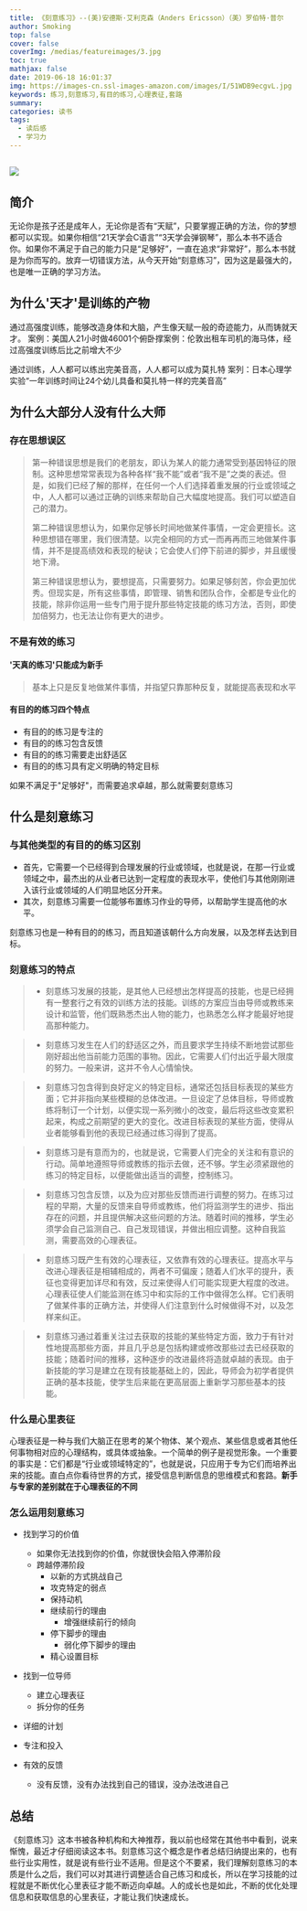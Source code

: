 ```yaml
---
title: 《刻意练习》--(美)安德斯·艾利克森（Anders Ericsson）（美）罗伯特·普尔
author: Smoking
top: false
cover: false
coverImg: /medias/featureimages/3.jpg
toc: true
mathjax: false
date: 2019-06-18 16:01:37
img: https://images-cn.ssl-images-amazon.com/images/I/51WDB9ecgvL.jpg
keywords: 练习,刻意练习,有目的练习,心理表征,套路
summary:
categories: 读书
tags:
  - 读后感
  - 学习力
---
```


![](https://images-cn.ssl-images-amazon.com/images/I/51WDB9ecgvL.jpg)
---
## 简介
无论你是孩子还是成年人，无论你是否有“天赋”，只要掌握正确的方法，你的梦想都可以实现。如果你相信“21天学会C语言”“3天学会弹钢琴”，那么本书不适合你。如果你不满足于自己的能力只是“足够好”，一直在追求“非常好”，那么本书就是为你而写的。放弃一切错误方法，从今天开始“刻意练习”，因为这是最强大的，也是唯一正确的学习方法。

## 为什么'天才'是训练的产物

通过高强度训练，能够改造身体和大脑，产生像天赋一般的奇迹能力，从而铸就天才。
案例：美国人21小时做46001个俯卧撑案例：伦敦出租车司机的海马体，经过高强度训练后比之前增大不少

通过训练，人人都可以练出完美音高，人人都可以成为莫扎特
案列：日本心理学实验“一年训练时间让24个幼儿具备和莫扎特一样的完美音高”


## 为什么大部分人没有什么大师

### 存在思想误区
> 第一种错误思想是我们的老朋友，即认为某人的能力通常受到基因特征的限制。这种思想常常表现为各种各样“我不能”或者“我不是”之类的表述。但是，如我们已经了解的那样，在任何一个人们选择着重发展的行业或领域之中，人人都可以通过正确的训练来帮助自己大幅度地提高。我们可以塑造自己的潜力。
> 
>  第二种错误思想认为，如果你足够长时间地做某件事情，一定会更擅长。这种思想错在哪里，我们很清楚。以完全相同的方式一而再再而三地做某件事情，并不是提高绩效和表现的秘诀；它会使人们停下前进的脚步，并且缓慢地下滑。
>  
>  第三种错误思想认为，要想提高，只需要努力。如果足够刻苦，你会更加优秀。但现实是，所有这些事情，即管理、销售和团队合作，全都是专业化的技能，除非你运用一些专门用于提升那些特定技能的练习方法，否则，即使加倍努力，也无法让你有更大的进步。
 
### 不是有效的练习
#### '天真的练习'只能成为新手  
 >    基本上只是反复地做某件事情，并指望只靠那种反复，就能提高表现和水平
 
#### 有目的的练习四个特点
* 有目的的练习是专注的
* 有目的的练习包含反馈
* 有目的的练习需要走出舒适区
* 有目的的练习具有定义明确的特定目标

如果不满足于"足够好"，而需要追求卓越，那么就需要刻意练习

## 什么是刻意练习

### 与其他类型的有目的的练习区别
* 首先，它需要一个已经得到合理发展的行业或领域，也就是说，在那一行业或领域之中，最杰出的从业者已达到一定程度的表现水平，使他们与其他刚刚进入该行业或领域的人们明显地区分开来。
* 其次，刻意练习需要一位能够布置练习作业的导师，以帮助学生提高他的水平。

刻意练习也是一种有目的的练习，而且知道该朝什么方向发展，以及怎样去达到目标。

### 刻意练习的特点

> * 刻意练习发展的技能，是其他人已经想出怎样提高的技能，也是已经拥有一整套行之有效的训练方法的技能。训练的方案应当由导师或教练来设计和监管，他们既熟悉杰出人物的能力，也熟悉怎么样才能最好地提高那种能力。

>* 刻意练习发生在人们的舒适区之外，而且要求学生持续不断地尝试那些刚好超出他当前能力范围的事物。因此，它需要人们付出近乎最大限度的努力。一般来讲，这并不令人心情愉快。

>* 刻意练习包含得到良好定义的特定目标，通常还包括目标表现的某些方面；它并非指向某些模糊的总体改进。一旦设定了总体目标，导师或教练将制订一个计划，以便实现一系列微小的改变，最后将这些改变累积起来，构成之前期望的更大的变化。改进目标表现的某些方面，使得从业者能够看到他的表现已经通过练习得到了提高。

>* 刻意练习是有意而为的，也就是说，它需要人们完全的关注和有意识的行动。简单地遵照导师或教练的指示去做，还不够。学生必须紧跟他的练习的特定目标，以便能做出适当的调整，控制练习。

>* 刻意练习包含反馈，以及为应对那些反馈而进行调整的努力。在练习过程的早期，大量的反馈来自导师或教练，他们将监测学生的进步、指出存在的问题，并且提供解决这些问题的方法。随着时间的推移，学生必须学会自己监测自己、自己发现错误，并做出相应调整。这种自我监测，需要高效的心理表征。

>* 刻意练习既产生有效的心理表征，又依靠有效的心理表征。提高水平与改进心理表征是相辅相成的，两者不可偏废；随着人们水平的提升，表征也变得更加详尽和有效，反过来使得人们可能实现更大程度的改进。心理表征使人们能监测在练习中和实际的工作中做得怎么样。它们表明了做某件事的正确方法，并使得人们注意到什么时候做得不对，以及怎样来纠正。

>* 刻意练习通过着重关注过去获取的技能的某些特定方面，致力于有针对性地提高那些方面，并且几乎总是包括构建或修改那些过去已经获取的技能；随着时间的推移，这种逐步的改进最终将造就卓越的表现。由于新技能的学习是建立在现有技能基础上的，因此，导师会为初学者提供正确的基本技能，使学生后来能在更高层面上重新学习那些基本的技能。


### 什么是心里表征

心理表征是一种与我们大脑正在思考的某个物体、某个观点、某些信息或者其他任何事物相对应的心理结构，或具体或抽象。一个简单的例子是视觉形象。一个重要的事实是：它们都是“行业或领域特定的”，也就是说，只应用于专为它们而培养出来的技能。直白点你看待世界的方式，接受信息判断信息的思维模式和套路。**新手与专家的差别就在于心理表征的不同**


### 怎么运用刻意练习
* 找到学习的价值
    * 如果你无法找到你的价值，你就很快会陷入停滞阶段
    * 跨越停滞阶段
	   * 以新的方式挑战自己
	   * 攻克特定的弱点
	   * 保持动机
	   * 继续前行的理由
		   * 增强继续前行的倾向
	   * 停下脚步的理由
		   * 弱化停下脚步的理由
	   * 精心设置目标

* 找到一位导师
    * 建立心理表征
    * 拆分你的任务
* 详细的计划
* 专注和投入
* 有效的反馈
    * 没有反馈，没有办法找到自己的错误，没办法改进自己



## 总结
《刻意练习》这本书被各种机构和大神推荐，我以前也经常在其他书中看到，说来惭愧，最近才仔细阅读这本书。刻意练习这个概念是作者总结归纳提出来的，也有些行业实用性，就是说有些行业不适用。但是这个不要紧，我们理解刻意练习的本质是什么之后，我们可以对其进行调整适合自己练习和成长，所以在学习技能的过程就是不断优化心里表征才能不断迈向卓越。人的成长也是如此，不断的优化处理信息和获取信息的心里表征，才能让我们快速成长。